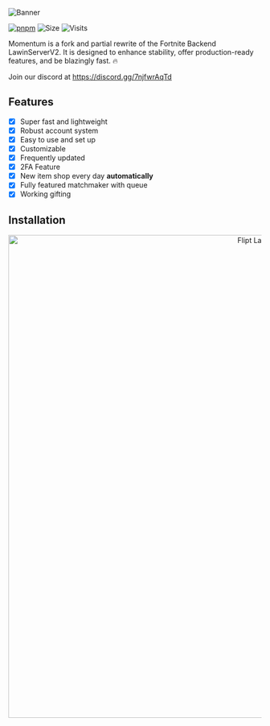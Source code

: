 ![Banner](https://i.ibb.co/bgZWZT0/B07-DF3-FC-D2-E7-4-AD5-9935-04-C441-BDFEBD.png)

[![pnpm](https://img.shields.io/badge/maintained%20with-pnpm-cc00ff.svg?style=for-the-badge&logo=pnpm)](https://pnpm.io/) 
![Size](https://img.shields.io/github/repo-size/Nexus-FN/Momentum?label=Size&style=for-the-badge)
![Visits](https://komarev.com/ghpvc/?username=Nexus-FN&style=for-the-badge)

Momentum is a fork and partial rewrite of the Fortnite Backend LawinServerV2. It is designed to enhance stability, offer production-ready features, and be blazingly fast. 🔥

Join our discord at https://discord.gg/7njfwrAqTd

## Features

- [x] Super fast and lightweight
- [x] Robust account system
- [x] Easy to use and set up
- [x] Customizable
- [x] Frequently updated
- [x] 2FA Feature
- [x] New item shop every day **automatically**
- [x] Fully featured matchmaker with queue
- [x] Working gifting

## Installation

<p align="center">
    <a href="https://docs.nexusfn.net"><img src="[.github/images/labs.png](https://cdn.nexusfn.net/file/2023/07/prodcos.png)https://cdn.nexusfn.net/file/2023/07/prodcos.png" alt="Flipt Labs" width=960 /></a>
</p>
